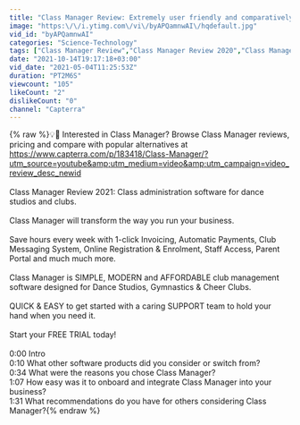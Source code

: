 ```yaml
---
title: "Class Manager Review: Extremely user friendly and comparatively reasonable!"
image: "https:\/\/i.ytimg.com\/vi\/byAPQamnwAI\/hqdefault.jpg"
vid_id: "byAPQamnwAI"
categories: "Science-Technology"
tags: ["Class Manager Review","Class Manager Review 2020","Class Manager"]
date: "2021-10-14T19:17:18+03:00"
vid_date: "2021-05-04T11:25:53Z"
duration: "PT2M6S"
viewcount: "105"
likeCount: "2"
dislikeCount: "0"
channel: "Capterra"
---
```

{% raw %}💡📘  Interested in Class Manager? Browse Class Manager reviews, pricing and compare with popular alternatives at <a rel="nofollow" target="blank" href="https://www.capterra.com/p/183418/Class-Manager/?utm_source=youtube&amp;utm_medium=video&amp;utm_campaign=video_review_desc_newid">https://www.capterra.com/p/183418/Class-Manager/?utm_source=youtube&amp;utm_medium=video&amp;utm_campaign=video_review_desc_newid</a><br /><br />Class Manager Review 2021: Class administration software for dance studios and clubs.<br /><br />Class Manager will transform the way you run your business.<br /><br />Save hours every week with 1-click Invoicing, Automatic Payments, Club Messaging System, Online Registration &amp; Enrolment, Staff Access, Parent Portal and much much more.<br /><br />Class Manager is SIMPLE, MODERN and AFFORDABLE club management software designed for Dance Studios, Gymnastics &amp; Cheer Clubs. <br /><br />QUICK &amp; EASY to get started with a caring SUPPORT team to hold your hand when you need it.<br /><br />Start your FREE TRIAL today!<br /><br />0:00 Intro<br />0:10 What other software products did you consider or switch from?<br />0:34 What were the reasons you chose Class Manager?<br />1:07 How easy was it to onboard and integrate Class Manager into your business?<br />1:31 What recommendations do you have for others considering Class Manager?{% endraw %}

